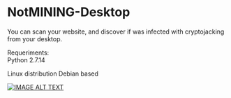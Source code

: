 # NotMINING-Desktop

You can scan your website, and discover if was infected with cryptojacking from your desktop.</br>

Requeriments:</br>
Python 2.7.14</br>

Linux distribution Debian based </br>


[![IMAGE ALT TEXT](http://img.youtube.com/watch?v=CIB7M5Ttmr8/0.jpg)](youtube.com/watch?v=CIB7M5Ttmr8 "NotMINING Desktop (Linux)")
